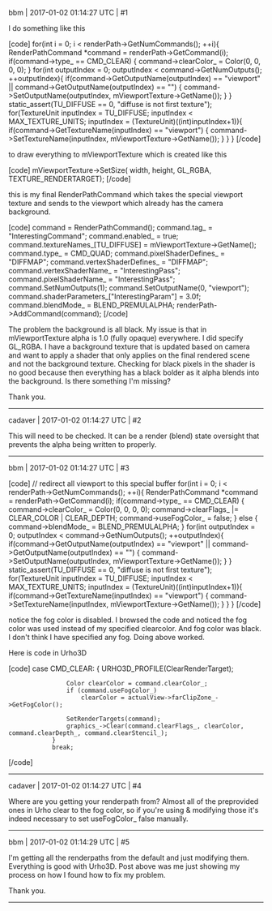 bbm | 2017-01-02 01:14:27 UTC | #1

I do something like this

[code]
            for(int i = 0; i < renderPath->GetNumCommands(); ++i){
                RenderPathCommand *command = renderPath->GetCommand(i);
                if(command->type_ == CMD_CLEAR) {
                    command->clearColor_ = Color(0, 0, 0, 0);
                }
                for(int outputIndex = 0; outputIndex < command->GetNumOutputs(); ++outputIndex){
                    if(command->GetOutputName(outputIndex) == "viewport" || command->GetOutputName(outputIndex) == "") {
                        command->SetOutputName(outputIndex, mViewportTexture->GetName());
                    }
                }
                static_assert(TU_DIFFUSE == 0, "diffuse is not first texture");
                for(TextureUnit inputIndex = TU_DIFFUSE; inputIndex < MAX_TEXTURE_UNITS; inputIndex = (TextureUnit)((int)inputIndex+1)){
                    if(command->GetTextureName(inputIndex) == "viewport") {
                        command->SetTextureName(inputIndex, mViewportTexture->GetName());
                    }
                }
            }
[/code]

to draw everything to mViewportTexture which is created like this

[code]
            mViewportTexture->SetSize(
                width,
                height,
                GL_RGBA, TEXTURE_RENDERTARGET);
[/code]

this is my final RenderPathCommand which takes the special viewport texture and sends to the viewport which already has the camera background. 

[code]
            command = RenderPathCommand();
            command.tag_                        = "InterestingCommand";
            command.enabled_                    = true;
            command.textureNames_[TU_DIFFUSE]   = mViewportTexture->GetName();
            command.type_                       = CMD_QUAD;
            command.pixelShaderDefines_         = "DIFFMAP";
            command.vertexShaderDefines_        = "DIFFMAP";
            command.vertexShaderName_           = "InterestingPass";
            command.pixelShaderName_            = "InterestingPass";
            command.SetNumOutputs(1);
            command.SetOutputName(0, "viewport");
            command.shaderParameters_["InterestingParam"]      = 3.0f;
            command.blendMode_ = BLEND_PREMULALPHA;
            renderPath->AddCommand(command);
[/code]

The problem the background is all black. My issue is that in mViewportTexture alpha is 1.0 (fully opaque) everywhere. I did specify GL_RGBA. I have a background texture that is updated based on camera and want to apply a shader that only applies on the final rendered scene and not the background texture. Checking for black pixels in the shader is no good because then everything has a black bolder as it alpha blends into the background. Is there something I'm missing?

Thank you.

-------------------------

cadaver | 2017-01-02 01:14:27 UTC | #2

This will need to be checked. It can be a render (blend) state oversight that prevents the alpha being written to properly.

-------------------------

bbm | 2017-01-02 01:14:27 UTC | #3

[code]
            // redirect all viewport to this special buffer
            for(int i = 0; i < renderPath->GetNumCommands(); ++i){
                RenderPathCommand *command = renderPath->GetCommand(i);
                if(command->type_ == CMD_CLEAR) {
                    command->clearColor_ = Color(0, 0, 0, 0);
                    command->clearFlags_ |= CLEAR_COLOR | CLEAR_DEPTH;
                    command->useFogColor_ = false;
                } else {
                    command->blendMode_ = BLEND_PREMULALPHA;
                }
                for(int outputIndex = 0; outputIndex < command->GetNumOutputs(); ++outputIndex){
                    if(command->GetOutputName(outputIndex) == "viewport" || command->GetOutputName(outputIndex) == "") {
                        command->SetOutputName(outputIndex, mViewportTexture->GetName());
                    }
                }
                static_assert(TU_DIFFUSE == 0, "diffuse is not first texture");
                for(TextureUnit inputIndex = TU_DIFFUSE; inputIndex < MAX_TEXTURE_UNITS; inputIndex = (TextureUnit)((int)inputIndex+1)){
                    if(command->GetTextureName(inputIndex) == "viewport") {
                        command->SetTextureName(inputIndex, mViewportTexture->GetName());
                    }
                }
            }
[/code]

notice the fog color is disabled. I browsed the code and noticed the fog color was used instead of my specified clearcolor. And fog color was black. I don't think I have specified any fog. Doing above worked.

Here is code in Urho3D

[code]
            case CMD_CLEAR:
                {
                    URHO3D_PROFILE(ClearRenderTarget);

                    Color clearColor = command.clearColor_;
                    if (command.useFogColor_)
                        clearColor = actualView->farClipZone_->GetFogColor();

                    SetRenderTargets(command);
                    graphics_->Clear(command.clearFlags_, clearColor, command.clearDepth_, command.clearStencil_);
                }
                break;

[/code]

-------------------------

cadaver | 2017-01-02 01:14:27 UTC | #4

Where are you getting your renderpath from? Almost all of the preprovided ones in Urho clear to the fog color, so if you're using & modifying those it's indeed necessary to set useFogColor_ false manually.

-------------------------

bbm | 2017-01-02 01:14:29 UTC | #5

I'm getting all the renderpaths from the default and just modifying them. Everything is good with Urho3D. Post above was me just showing my process on how I found how to fix my problem.

Thank you.

-------------------------

